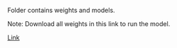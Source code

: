 Folder contains weights and models.

Note: Download all weights in this link to run the model.

[Link](
https://drive.google.com/drive/folders/18pB3VUmsT-K2fEbcM2ItXwpYz8GpvGqT?fbclid=IwAR02aqXF1OclX6U0s36JnaJA2I8qpKxMAOSa3oGN0Cdnoear4l_6f1mhtss)
